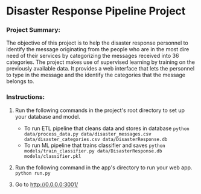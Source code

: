# Disaster Response Pipeline Project

### Project Summary:
The objective of this project is to help the disaster response personnel to identify the message originating from the people who are in the most dire need of their services by categorizing the messages received into 36 categories.
The project makes use of supervised learning by training on the previously available data. It provides a web interface that lets the personnel to type in the message and the identify the categories that the message belongs to.

### Instructions:
1. Run the following commands in the project's root directory to set up your database and model.

    - To run ETL pipeline that cleans data and stores in database
        `python data/process_data.py data/disaster_messages.csv data/disaster_categories.csv data/DisasterResponse.db`
    - To run ML pipeline that trains classifier and saves
        `python models/train_classifier.py data/DisasterResponse.db models/classifier.pkl`

2. Run the following command in the app's directory to run your web app.
    `python run.py`

3. Go to http://0.0.0.0:3001/
